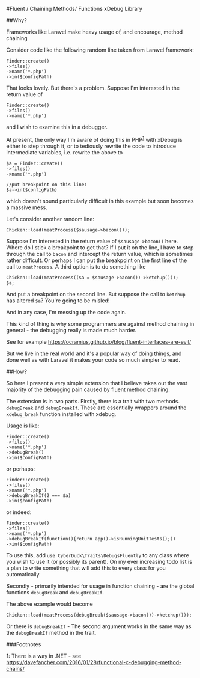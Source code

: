 #Fluent / Chaining Methods/ Functions xDebug Library

##Why?

Frameworks like Laravel make heavy usage of, and encourage, method chaining

Consider code like the following random line taken from Laravel framework: 

```
Finder::create()
->files()
->name('*.php')
->in($configPath) 

```

That looks lovely. But there's a problem. Suppose I'm interested in the return value of

```
Finder::create()
->files()
->name('*.php')
```

and I wish to examine this in a debugger.

At present, the only way I'm aware of doing this in PHP<sup>[1](#myfootnote1)</sup>
 with xDebug is either to step through it, or to tediously rewrite the code to 
 introduce intermediate variables, i.e. rewrite the above to
 ```
 $a = Finder::create()
 ->files()
 ->name('*.php')
 
 //put breakpoint on this line:
 $a->in($configPath) 
 
 ```

which doesn't sound particularly difficult in this example but soon becomes a massive mess.

Let's consider another random line:

```
Chicken::load(meatProcess($sausage->bacon()));
```

Suppose I'm interested in the return value of `$sausage->bacon()` here. Where do I stick a breakpoint to get that?
If I put it on the line, I have to step through the call to `bacon` and intercept the return value, which is sometimes rather difficult. 
Or perhaps I can put the breakpoint on the first line of the call to `meatProcess`. A third option is to do something
like 


```
Chicken::load(meatProcess(($a = $sausage->bacon())->ketchup()));
$a;
```

And put a breakpoint on the second line. But suppose the call to `ketchup` has altered `$a`? You're going to be misled!

And in any case, I'm messing up the code again.

This kind of thing is why some programmers are against method chaining in general - the debugging really is made much harder.

See for example https://ocramius.github.io/blog/fluent-interfaces-are-evil/

But we live in the real world and it's a popular way of doing things, and done well as with Laravel it makes your code
so much simpler to read.

##How?

So here I present a very simple extension that I believe takes out the vast majority of the debugging pain caused by fluent
method chaining.

The extension is in two parts. Firstly, there is a trait with two methods. `debugBreak` and `debugBreakIf`. These are 
essentially wrappers around the `xdebug_break` function installed with xdebug. 

Usage is like:

```
Finder::create()
->files()
->name('*.php')
->debugBreak()
->in($configPath) 

```

or perhaps:

```
Finder::create()
->files()
->name('*.php')
->debugBreakIf(2 === $a)
->in($configPath) 

```

or indeed:


```
Finder::create()
->files()
->name('*.php')
->debugBreakIf(function(){return app()->isRunningUnitTests();))
->in($configPath) 

```

To use this, add `use CyberDuck\Traits\DebugsFluently` to any class where you wish to use it (or possibly its parent).
On my ever increasing todo list is a plan to write something that will add this to every class for you automatically.
 
Secondly - primarily intended for usage in function chaining - are the global functions `debugBreak` and `debugBreakIf`.

The above example would become 
```
Chicken::load(meatProcess(debugBreak($sausage->bacon())->ketchup()));
```

Or there is `debugBreakIf` - The second argument works in the same way as the `debugBreakIf` method in the trait.

###Footnotes

<a name="myfootnote1">1</a>: There is a way in .NET - see https://davefancher.com/2016/01/28/functional-c-debugging-method-chains/
